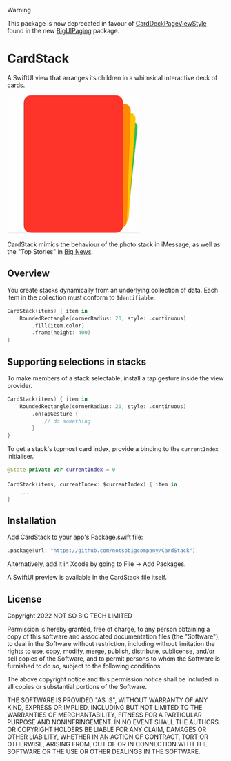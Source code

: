 > [!WARNING]  
> This package is now deprecated in favour of  [CardDeckPageViewStyle](https://opensource.notsobig.company/documentation/bigswiftui/carddeckpageviewstyle/) found in the new [BigUIPaging](https://github.com/notsobigcompany/BigUIPaging) package.

# CardStack

A SwiftUI view that arranges its children in a whimsical interactive deck of cards.

![Card stack](Preview.gif)

CardStack mimics the behaviour of the photo stack in iMessage, as well as the "Top Stories" in [Big News](https://bignews.app).

## Overview
You create stacks dynamically from an underlying collection of data. Each item in the collection must conform to `Identifiable`. 

```swift
CardStack(items) { item in
    RoundedRectangle(cornerRadius: 20, style: .continuous)
        .fill(item.color)
        .frame(height: 400)
}
```

## Supporting selections in stacks 
To make members of a stack selectable, install a tap gesture inside the view provider.

```swift
CardStack(items) { item in
    RoundedRectangle(cornerRadius: 20, style: .continuous)
        .onTapGesture {
            // do something
        }
}
```

To get a stack's topmost card index, provide a binding to the `currentIndex` initialiser.

```swift
@State private var currentIndex = 0

CardStack(items, currentIndex: $currentIndex) { item in
    ...
}
```

## Installation
Add CardStack to your app's Package.swift file:

```swift
.package(url: "https://github.com/notsobigcompany/CardStack")
```

Alternatively, add it in Xcode by going to File -> Add Packages. 

A SwiftUI preview is available in the CardStack file itself.

## License
Copyright 2022 NOT SO BIG TECH LIMITED

Permission is hereby granted, free of charge, to any person obtaining a copy of this software and associated documentation files (the "Software"), to deal in the Software without restriction, including without limitation the rights to use, copy, modify, merge, publish, distribute, sublicense, and/or sell copies of the Software, and to permit persons to whom the Software is furnished to do so, subject to the following conditions:

The above copyright notice and this permission notice shall be included in all copies or substantial portions of the Software.

THE SOFTWARE IS PROVIDED "AS IS", WITHOUT WARRANTY OF ANY KIND, EXPRESS OR IMPLIED, INCLUDING BUT NOT LIMITED TO THE WARRANTIES OF MERCHANTABILITY, FITNESS FOR A PARTICULAR PURPOSE AND NONINFRINGEMENT. IN NO EVENT SHALL THE AUTHORS OR COPYRIGHT HOLDERS BE LIABLE FOR ANY CLAIM, DAMAGES OR OTHER LIABILITY, WHETHER IN AN ACTION OF CONTRACT, TORT OR OTHERWISE, ARISING FROM, OUT OF OR IN CONNECTION WITH THE SOFTWARE OR THE USE OR OTHER DEALINGS IN THE SOFTWARE.
